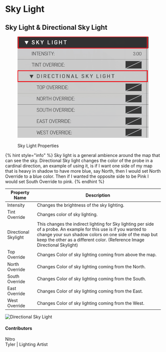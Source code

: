 # Sky Light

## Sky Light & Directional Sky Light

<figure><img src="../../../.gitbook/assets/image (3) (1).png" alt=""><figcaption><p>Sky Light Properties</p></figcaption></figure>

{% hint style="info" %}
Sky light is a general ambience around the map that can see the sky. Directional Sky light changes the color of the probe in a cardinal direction, an example of using it, is if I want one side of my map that is heavy in shadow to have more blue, say North, then I would set North Override to a blue color. Then if I wanted the opposite side to be Pink I would set South Override to pink.
{% endhint %}

| Property Name        | Description                                                                                                                                                                                                                                               |
| -------------------- | --------------------------------------------------------------------------------------------------------------------------------------------------------------------------------------------------------------------------------------------------------- |
| Intensity            | Changes the brightness of the sky lighting.                                                                                                                                                                                                               |
| Tint Override        | Changes color of sky lighting.                                                                                                                                                                                                                            |
| Directional Skylight | This changes the indirect lighting for Sky lighting per side of a probe. An example for this use is if you wanted to change your sun shadow colors on one side of the map but keep the other as a different color. (Reference Image Directional Skylight) |
| Top Override         | Changes Color of sky lighting coming from above the map.                                                                                                                                                                                                  |
| North Override       | Changes Color of sky lighting coming from the North.                                                                                                                                                                                                      |
| South Override       | Changes Color of sky lighting coming from the South.                                                                                                                                                                                                      |
| East Override        | Changes Color of sky lighting coming from the East.                                                                                                                                                                                                       |
| West Override        | Changes Color of sky lighting coming from the West.                                                                                                                                                                                                       |

![Directional Sky Light](https://imgur.com/pO7U7Zj.gif)

#### Contributors

Nitro\
Tyler | Lighting Artist
